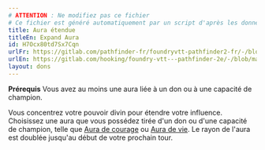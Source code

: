 ```yaml
---
# ATTENTION : Ne modifiez pas ce fichier
# Ce fichier est généré automatiquement par un script d'après les données du module Foundry VTT officiel et de sa traduction
title: Aura étendue
titleEn: Expand Aura
id: H7Ocx80td7Sx7Cqn
urlFr: https://gitlab.com/pathfinder-fr/foundryvtt-pathfinder2-fr/-/blob/master/data/feats/H7Ocx80td7Sx7Cqn.htm
urlEn: https://gitlab.com/hooking/foundry-vtt---pathfinder-2e/-/blob/master/packs/data/feats.db/expand-aura.json
layout: dons
---
```

**Prérequis** Vous avez au moins une aura liée à un don ou à une capacité de champion.

Vous concentrez votre pouvoir divin pour étendre votre influence. Choisissez une aura que vous possédez tirée d'un don ou d'une capacité de champion, telle que [Aura de courage](aura-de-courage.html) ou [Aura de vie](aura-de-vie.html). Le rayon de l'aura est doublée jusqu'au début de votre prochain tour.
